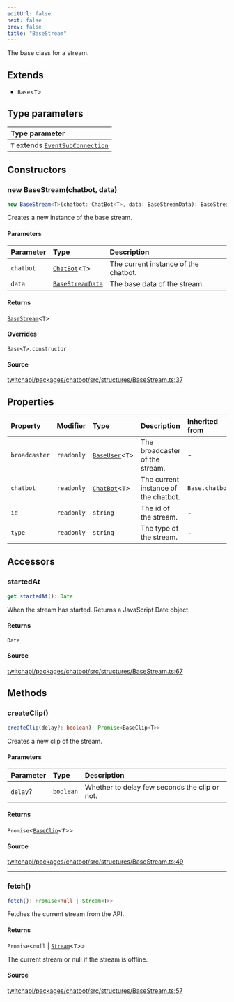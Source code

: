 ```yaml
---
editUrl: false
next: false
prev: false
title: "BaseStream"
---
```


The base class for a stream.

## Extends

- `Base`\<`T`\>

## Type parameters

| Type parameter |
| :------ |
| `T` extends [`EventSubConnection`](/api/chatbot/enumerations/eventsubconnection/) |

## Constructors

### new BaseStream(chatbot, data)

```ts
new BaseStream<T>(chatbot: ChatBot<T>, data: BaseStreamData): BaseStream<T>
```

Creates a new instance of the base stream.

#### Parameters

| Parameter | Type | Description |
| :------ | :------ | :------ |
| `chatbot` | [`ChatBot`](/api/chatbot/classes/chatbot/)\<`T`\> | The current instance of the chatbot. |
| `data` | [`BaseStreamData`](/api/chatbot/interfaces/basestreamdata/) | The base data of the stream. |

#### Returns

[`BaseStream`](/api/chatbot/classes/basestream/)\<`T`\>

#### Overrides

`Base<T>.constructor`

#### Source

[twitchapi/packages/chatbot/src/structures/BaseStream.ts:37](https://github.com/pablornc/twitchapi//blob/3baa008ac8be1133cbb9253985d5d4cd48b4e780/packages/chatbot/src/structures/BaseStream.ts#L37)

## Properties

| Property | Modifier | Type | Description | Inherited from |
| :------ | :------ | :------ | :------ | :------ |
| `broadcaster` | `readonly` | [`BaseUser`](/api/chatbot/classes/baseuser/)\<`T`\> | The broadcaster of the stream. | - |
| `chatbot` | `readonly` | [`ChatBot`](/api/chatbot/classes/chatbot/)\<`T`\> | The current instance of the chatbot. | `Base.chatbot` |
| `id` | `readonly` | `string` | The id of the stream. | - |
| `type` | `readonly` | `string` | The type of the stream. | - |

## Accessors

### startedAt

```ts
get startedAt(): Date
```

When the stream has started. Returns a JavaScript Date object.

#### Returns

`Date`

#### Source

[twitchapi/packages/chatbot/src/structures/BaseStream.ts:67](https://github.com/pablornc/twitchapi//blob/3baa008ac8be1133cbb9253985d5d4cd48b4e780/packages/chatbot/src/structures/BaseStream.ts#L67)

## Methods

### createClip()

```ts
createClip(delay?: boolean): Promise<BaseClip<T>>
```

Creates a new clip of the stream.

#### Parameters

| Parameter | Type | Description |
| :------ | :------ | :------ |
| `delay`? | `boolean` | Whether to delay few seconds the clip or not. |

#### Returns

`Promise`\<[`BaseClip`](/api/chatbot/classes/baseclip/)\<`T`\>\>

#### Source

[twitchapi/packages/chatbot/src/structures/BaseStream.ts:49](https://github.com/pablornc/twitchapi//blob/3baa008ac8be1133cbb9253985d5d4cd48b4e780/packages/chatbot/src/structures/BaseStream.ts#L49)

***

### fetch()

```ts
fetch(): Promise<null | Stream<T>>
```

Fetches the current stream from the API.

#### Returns

`Promise`\<`null` \| [`Stream`](/api/chatbot/classes/stream/)\<`T`\>\>

The current stream or null if the stream is offline.

#### Source

[twitchapi/packages/chatbot/src/structures/BaseStream.ts:57](https://github.com/pablornc/twitchapi//blob/3baa008ac8be1133cbb9253985d5d4cd48b4e780/packages/chatbot/src/structures/BaseStream.ts#L57)
